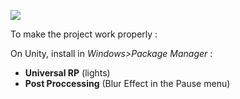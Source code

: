 
![](https://i.imgur.com/Ku6hjHX.png?1)

To make the project work properly :

On Unity, install in *Windows>Package Manager* :

- **Universal RP** (lights)
- **Post Proccessing** (Blur Effect in the Pause menu)
